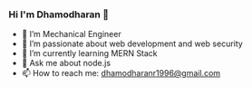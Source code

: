 ### Hi I'm Dhamodharan 👋

- 🔭 I’m Mechanical Engineer
- 🌱 I’m passionate about web development and web security
- 🌱 I’m currently learning MERN Stack
- 💬 Ask me about node.js
- 📫 How to reach me: dhamodharanr1996@gmail.com

